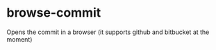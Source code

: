 browse-commit
=============

Opens the commit in a browser (it supports github and bitbucket at the moment)